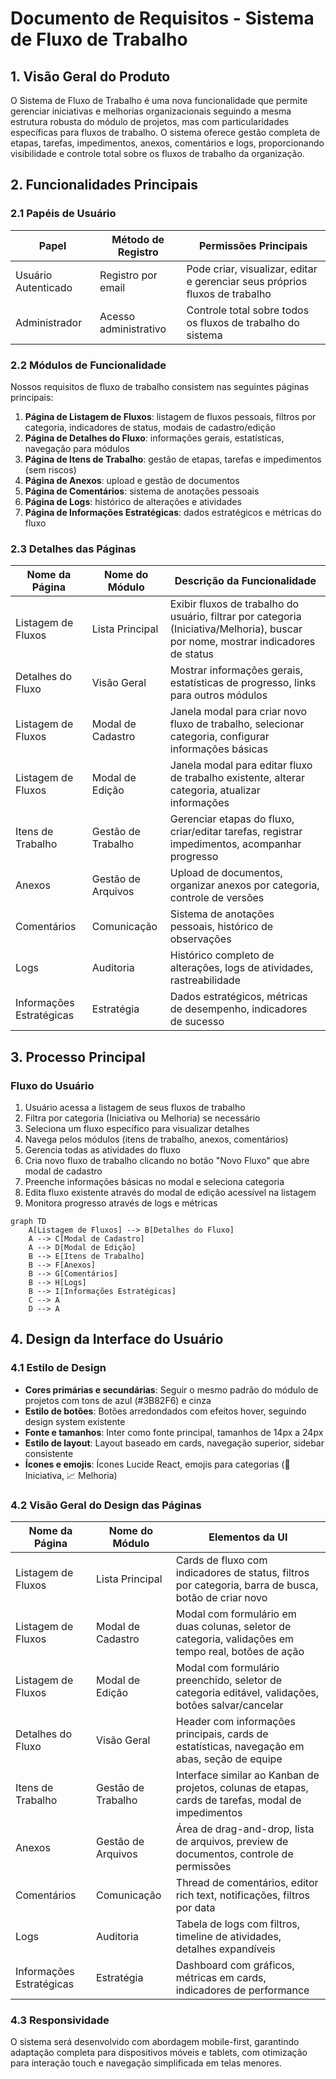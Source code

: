 # Documento de Requisitos - Sistema de Fluxo de Trabalho

## 1. Visão Geral do Produto

O Sistema de Fluxo de Trabalho é uma nova funcionalidade que permite gerenciar iniciativas e melhorias organizacionais seguindo a mesma estrutura robusta do módulo de projetos, mas com particularidades específicas para fluxos de trabalho. O sistema oferece gestão completa de etapas, tarefas, impedimentos, anexos, comentários e logs, proporcionando visibilidade e controle total sobre os fluxos de trabalho da organização.

## 2. Funcionalidades Principais

### 2.1 Papéis de Usuário

| Papel | Método de Registro | Permissões Principais |
|-------|-------------------|----------------------|
| Usuário Autenticado | Registro por email | Pode criar, visualizar, editar e gerenciar seus próprios fluxos de trabalho |
| Administrador | Acesso administrativo | Controle total sobre todos os fluxos de trabalho do sistema |

### 2.2 Módulos de Funcionalidade

Nossos requisitos de fluxo de trabalho consistem nas seguintes páginas principais:

1. **Página de Listagem de Fluxos**: listagem de fluxos pessoais, filtros por categoria, indicadores de status, modais de cadastro/edição
2. **Página de Detalhes do Fluxo**: informações gerais, estatísticas, navegação para módulos
3. **Página de Itens de Trabalho**: gestão de etapas, tarefas e impedimentos (sem riscos)
4. **Página de Anexos**: upload e gestão de documentos
5. **Página de Comentários**: sistema de anotações pessoais
6. **Página de Logs**: histórico de alterações e atividades
7. **Página de Informações Estratégicas**: dados estratégicos e métricas do fluxo

### 2.3 Detalhes das Páginas

| Nome da Página | Nome do Módulo | Descrição da Funcionalidade |
|----------------|----------------|-----------------------------|
| Listagem de Fluxos | Lista Principal | Exibir fluxos de trabalho do usuário, filtrar por categoria (Iniciativa/Melhoria), buscar por nome, mostrar indicadores de status |
| Detalhes do Fluxo | Visão Geral | Mostrar informações gerais, estatísticas de progresso, links para outros módulos |
| Listagem de Fluxos | Modal de Cadastro | Janela modal para criar novo fluxo de trabalho, selecionar categoria, configurar informações básicas |
| Listagem de Fluxos | Modal de Edição | Janela modal para editar fluxo de trabalho existente, alterar categoria, atualizar informações |
| Itens de Trabalho | Gestão de Trabalho | Gerenciar etapas do fluxo, criar/editar tarefas, registrar impedimentos, acompanhar progresso |
| Anexos | Gestão de Arquivos | Upload de documentos, organizar anexos por categoria, controle de versões |
| Comentários | Comunicação | Sistema de anotações pessoais, histórico de observações |
| Logs | Auditoria | Histórico completo de alterações, logs de atividades, rastreabilidade |
| Informações Estratégicas | Estratégia | Dados estratégicos, métricas de desempenho, indicadores de sucesso |

## 3. Processo Principal

### Fluxo do Usuário
1. Usuário acessa a listagem de seus fluxos de trabalho
2. Filtra por categoria (Iniciativa ou Melhoria) se necessário
3. Seleciona um fluxo específico para visualizar detalhes
4. Navega pelos módulos (itens de trabalho, anexos, comentários)
5. Gerencia todas as atividades do fluxo
6. Cria novo fluxo de trabalho clicando no botão "Novo Fluxo" que abre modal de cadastro
7. Preenche informações básicas no modal e seleciona categoria
8. Edita fluxo existente através do modal de edição acessível na listagem
9. Monitora progresso através de logs e métricas

```mermaid
graph TD
    A[Listagem de Fluxos] --> B[Detalhes do Fluxo]
    A --> C[Modal de Cadastro]
    A --> D[Modal de Edição]
    B --> E[Itens de Trabalho]
    B --> F[Anexos]
    B --> G[Comentários]
    B --> H[Logs]
    B --> I[Informações Estratégicas]
    C --> A
    D --> A
```

## 4. Design da Interface do Usuário

### 4.1 Estilo de Design

- **Cores primárias e secundárias**: Seguir o mesmo padrão do módulo de projetos com tons de azul (#3B82F6) e cinza
- **Estilo de botões**: Botões arredondados com efeitos hover, seguindo design system existente
- **Fonte e tamanhos**: Inter como fonte principal, tamanhos de 14px a 24px
- **Estilo de layout**: Layout baseado em cards, navegação superior, sidebar consistente
- **Ícones e emojis**: Ícones Lucide React, emojis para categorias (🚀 Iniciativa, 📈 Melhoria)

### 4.2 Visão Geral do Design das Páginas

| Nome da Página | Nome do Módulo | Elementos da UI |
|----------------|----------------|----------------|
| Listagem de Fluxos | Lista Principal | Cards de fluxo com indicadores de status, filtros por categoria, barra de busca, botão de criar novo |
| Listagem de Fluxos | Modal de Cadastro | Modal com formulário em duas colunas, seletor de categoria, validações em tempo real, botões de ação |
| Listagem de Fluxos | Modal de Edição | Modal com formulário preenchido, seletor de categoria editável, validações, botões salvar/cancelar |
| Detalhes do Fluxo | Visão Geral | Header com informações principais, cards de estatísticas, navegação em abas, seção de equipe |
| Itens de Trabalho | Gestão de Trabalho | Interface similar ao Kanban de projetos, colunas de etapas, cards de tarefas, modal de impedimentos |
| Anexos | Gestão de Arquivos | Área de drag-and-drop, lista de arquivos, preview de documentos, controle de permissões |
| Comentários | Comunicação | Thread de comentários, editor rich text, notificações, filtros por data |
| Logs | Auditoria | Tabela de logs com filtros, timeline de atividades, detalhes expandíveis |
| Informações Estratégicas | Estratégia | Dashboard com gráficos, métricas em cards, indicadores de performance |

### 4.3 Responsividade

O sistema será desenvolvido com abordagem mobile-first, garantindo adaptação completa para dispositivos móveis e tablets, com otimização para interação touch e navegação simplificada em telas menores.